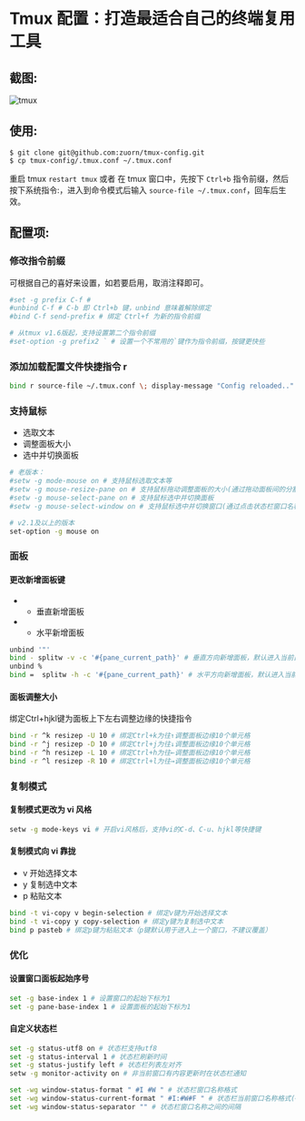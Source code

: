 # Tmux 配置：打造最适合自己的终端复用工具

## 截图:

![tmux](/Users/xinaogudu/gitHub/mygithub/tmux.conf/Screenshot/tmux.jpg)




## 使用:

```
$ git clone git@github.com:zuorn/tmux-config.git
$ cp tmux-config/.tmux.conf ~/.tmux.conf
```
重启 tmux `restart tmux` 或者 在 tmux 窗口中，先按下 `Ctrl+b` 指令前缀，然后按下系统指令:，进入到命令模式后输入 `source-file ~/.tmux.conf`，回车后生效。



## 配置项:

### 修改指令前缀

可根据自己的喜好来设置，如若要启用，取消注释即可。
```sh
#set -g prefix C-f #
#unbind C-f # C-b 即 Ctrl+b 键，unbind 意味着解除绑定
#bind C-f send-prefix # 绑定 Ctrl+f 为新的指令前缀

# 从tmux v1.6版起，支持设置第二个指令前缀
#set-option -g prefix2 ` # 设置一个不常用的`键作为指令前缀，按键更快些
```
### 添加加载配置文件快捷指令 r

```sh
bind r source-file ~/.tmux.conf \; display-message "Config reloaded.."
```

### 支持鼠标

* 选取文本
* 调整面板大小
* 选中并切换面板

```sh
# 老版本：
#setw -g mode-mouse on # 支持鼠标选取文本等
#setw -g mouse-resize-pane on # 支持鼠标拖动调整面板的大小(通过拖动面板间的分割线)
#setw -g mouse-select-pane on # 支持鼠标选中并切换面板
#setw -g mouse-select-window on # 支持鼠标选中并切换窗口(通过点击状态栏窗口名称)

# v2.1及以上的版本
set-option -g mouse on
```
### 面板
#### 更改新增面板键
* - 垂直新增面板
* + 水平新增面板

```sh
unbind '"'
bind - splitw -v -c '#{pane_current_path}' # 垂直方向新增面板，默认进入当前目录
unbind %
bind =  splitw -h -c '#{pane_current_path}' # 水平方向新增面板，默认进入当前目录
```

#### 面板调整大小

绑定Ctrl+hjkl键为面板上下左右调整边缘的快捷指令

```sh
bind -r ^k resizep -U 10 # 绑定Ctrl+k为往↑调整面板边缘10个单元格
bind -r ^j resizep -D 10 # 绑定Ctrl+j为往↓调整面板边缘10个单元格
bind -r ^h resizep -L 10 # 绑定Ctrl+h为往←调整面板边缘10个单元格
bind -r ^l resizep -R 10 # 绑定Ctrl+l为往→调整面板边缘10个单元格
```

### 复制模式
#### 复制模式更改为 vi 风格

```sh
setw -g mode-keys vi # 开启vi风格后，支持vi的C-d、C-u、hjkl等快捷键
```

#### 复制模式向 vi 靠拢

* v 开始选择文本
* y 复制选中文本
* p 粘贴文本

```sh
bind -t vi-copy v begin-selection # 绑定v键为开始选择文本
bind -t vi-copy y copy-selection # 绑定y键为复制选中文本
bind p pasteb # 绑定p键为粘贴文本（p键默认用于进入上一个窗口，不建议覆盖）
```

### 优化

#### 设置窗口面板起始序号

```sh
set -g base-index 1 # 设置窗口的起始下标为1
set -g pane-base-index 1 # 设置面板的起始下标为1
```
#### 自定义状态栏

``` sh
set -g status-utf8 on # 状态栏支持utf8
set -g status-interval 1 # 状态栏刷新时间
set -g status-justify left # 状态栏列表左对齐
setw -g monitor-activity on # 非当前窗口有内容更新时在状态栏通知

set -wg window-status-format " #I #W " # 状态栏窗口名称格式
set -wg window-status-current-format " #I:#W#F " # 状态栏当前窗口名称格式(#I：序号，#w：窗口名称，#F：间隔符)
set -wg window-status-separator "" # 状态栏窗口名称之间的间隔
```
